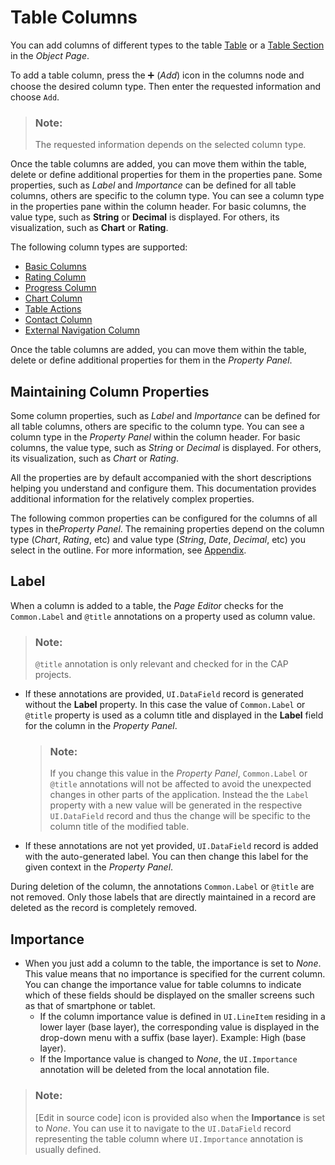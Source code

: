 <!-- loioa80d603f85164482b192eeeb2df535a2 -->

<link rel="stylesheet" type="text/css" href="../css/sap-icons.css"/>

# Table Columns

You can add columns of different types to the table [Table](table-aaff7b1.md) or a [Table Section](table-section-fc59378.md) in the *Object Page*.

To add a table column, press the :heavy_plus_sign: \(*Add*\) icon in the columns node and choose the desired column type. Then enter the requested information and choose `Add`.

> ### Note:  
> The requested information depends on the selected column type.

Once the table columns are added, you can move them within the table, delete or define additional properties for them in the properties pane. Some properties, such as *Label* and *Importance* can be defined for all table columns, others are specific to the column type. You can see a column type in the properties pane within the column header. For basic columns, the value type, such as **String** or **Decimal** is displayed. For others, its visualization, such as **Chart** or **Rating**.

The following column types are supported:

-   [Basic Columns](basic-columns-5f8c75b.md)
-   [Rating Column](rating-column-b2ba7b4.md)
-   [Progress Column](progress-column-0039256.md)
-   [Chart Column](chart-column-b78b302.md)
-   [Table Actions](table-actions-da1931b.md)
-   [Contact Column](contact-column-dc5931d.md)
-   [External Navigation Column](table-actions-da1931b.md)

Once the table columns are added, you can move them within the table, delete or define additional properties for them in the *Property Panel*.



<a name="loioa80d603f85164482b192eeeb2df535a2__columnproperties"/>

## Maintaining Column Properties

Some column properties, such as *Label* and *Importance* can be defined for all table columns, others are specific to the column type. You can see a column type in the *Property Panel* within the column header. For basic columns, the value type, such as *String* or *Decimal* is displayed. For others, its visualization, such as *Chart* or *Rating*.

All the properties are by default accompanied with the short descriptions helping you understand and configure them. This documentation provides additional information for the relatively complex properties.

The following common properties can be configured for the columns of all types in the*Property Panel*. The remaining properties depend on the column type \(*Chart*, *Rating*, etc\) and value type \(*String*, *Date*, *Decimal*, etc\) you select in the outline. For more information, see [Appendix](appendix-457f2e9.md#loio457f2e9699b5437fb09d56311055a4a0).



<a name="loioa80d603f85164482b192eeeb2df535a2__section_mwf_b1h_2sb"/>

## Label

When a column is added to a table, the *Page Editor* checks for the `Common.Label` and `@title` annotations on a property used as column value.

> ### Note:  
> `@title` annotation is only relevant and checked for in the CAP projects.

-   If these annotations are provided, `UI.DataField` record is generated without the **Label** property. In this case the value of `Common.Label` or `@title` property is used as a column title and displayed in the **Label** field for the column in the *Property Panel*.

    > ### Note:  
    > If you change this value in the *Property Panel*, `Common.Label` or `@title` annotations will not be affected to avoid the unexpected changes in other parts of the application. Instead the the `Label` property with a new value will be generated in the respective `UI.DataField` record and thus the change will be specific to the column title of the modified table.

-   If these annotations are not yet provided, `UI.DataField` record is added with the auto-generated label. You can then change this label for the given context in the *Property Panel*.

During deletion of the column, the annotations `Common.Label` or `@title` are not removed. Only those labels that are directly maintained in a record are deleted as the record is completely removed.



<a name="loioa80d603f85164482b192eeeb2df535a2__section_up3_szg_2sb"/>

## Importance

-   When you just add a column to the table, the importance is set to *None*. This value means that no importance is specified for the current column. You can change the importance value for table columns to indicate which of these fields should be displayed on the smaller screens such as that of smartphone or tablet.
    -   If the column importance value is defined in `UI.LineItem` residing in a lower layer \(base layer\), the corresponding value is displayed in the drop-down menu with a suffix \(base layer\). Example: High \(base layer\).
    -   If the Importance value is changed to *None*, the `UI.Importance` annotation will be deleted from the local annotation file.


> ### Note:  
> [Edit in source code\] icon is provided also when the **Importance** is set to *None*. You can use it to navigate to the `UI.DataField` record representing the table column where `UI.Importance` annotation is usually defined.

